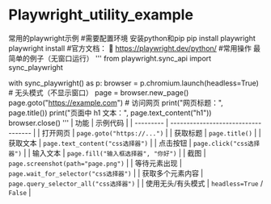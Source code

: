 # Playwright_utility_example
常用的playwright示例
#需要配置环境
安装python和pip
pip install playwright
playwright install
#官方文档：
🔗 https://playwright.dev/python/
#常用操作
最简单的例子（无窗口运行）
'''
from playwright.sync_api import sync_playwright

with sync_playwright() as p:
    browser = p.chromium.launch(headless=True)  # 无头模式（不显示窗口）
    page = browser.new_page()
    page.goto("https://example.com")  # 访问网页
    print("网页标题：", page.title())
    print("页面中 h1 文本：", page.text_content("h1"))
    browser.close()
'''
| 功能        | 示例代码                                |
| --------- | ----------------------------------- |
| 打开网页      | `page.goto("https://...")`          |
| 获取标题      | `page.title()`                      |
| 获取文本      | `page.text_content("css选择器")`       |
| 点击按钮      | `page.click("css选择器")`              |
| 输入文本      | `page.fill("输入框选择器", "你好")`         |
| 截图        | `page.screenshot(path="page.png")`  |
| 等待元素出现    | `page.wait_for_selector("css选择器")`  |
| 获取多个元素内容  | `page.query_selector_all("css选择器")` |
| 使用无头/有头模式 | `headless=True` / `False`           |
